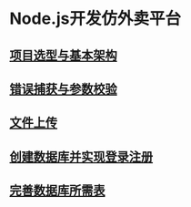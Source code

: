 # Node.js开发仿外卖平台

## [项目选型与基本架构](项目选型与基本架构.md)

## [错误捕获与参数校验](错误捕获与参数校验.md)

## [文件上传](文件上传.md)

## [创建数据库并实现登录注册](创建数据库并实现登录注册.md)

## [完善数据库所需表](完善数据库所需表.md)
